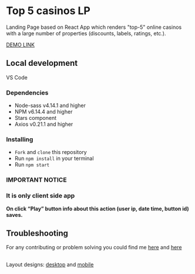 # Top 5 casinos LP
Landing Page based on React App which renders "top-5" online casinos with a large number of properties (discounts, labels, ratings, etc.).

[DEMO LINK](https://gponomarenkoorg.github.io/topfive/)

## Local development
VS Code


### Dependencies
* Node-sass v4.14.1 and higher
* NPM v6.14.4 and higher
* Stars component
* Axios v0.21.1 and higher


### Installing

* `Fork` and `clone` this repository
* Run `npm install` in your terminal
* Run `npm start`

### IMPORTANT NOTICE
### It is only client side app 
<strong>
On click “Play” button info about this action (user ip, date time, button id) saves.
</strong>

## Troubleshooting

For any contributing or problem solving you could find me [here](https://www.linkedin.com/in/grygoriyponomarenko/) and [here](https://t.me/grygoriyponomarenko/)

## 

Layout designs: [desktop](https://drive.google.com/file/d/119fxJMIRq8W4kk12i4Ww15JaBwo-SAdB/view?usp=sharing) and [mobile](
https://drive.google.com/file/d/1bsmsoRrKB6sZSAWfM2ofBM3MR2Noo318/view?usp=sharing)


